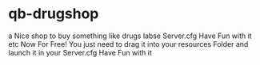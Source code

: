 # qb-drugshop
a Nice shop to buy something like drugs labse Server.cfg Have Fun with it etc Now For Free! You just need to drag it into your resources Folder and launch it in your Server.cfg Have Fun with it
